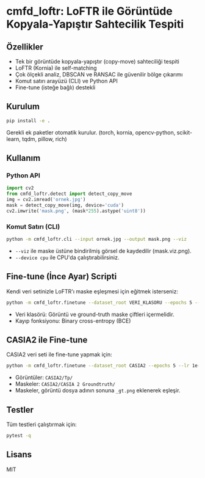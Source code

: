 # cmfd_loftr: LoFTR ile Görüntüde Kopyala-Yapıştır Sahtecilik Tespiti

## Özellikler
- Tek bir görüntüde kopyala-yapıştır (copy-move) sahteciliği tespiti
- LoFTR (Kornia) ile self-matching
- Çok ölçekli analiz, DBSCAN ve RANSAC ile güvenilir bölge çıkarımı
- Komut satırı arayüzü (CLI) ve Python API
- Fine-tune (isteğe bağlı) destekli

## Kurulum

```bash
pip install -e .
```
Gerekli ek paketler otomatik kurulur. (torch, kornia, opencv-python, scikit-learn, tqdm, pillow, rich)

## Kullanım

### Python API
```python
import cv2
from cmfd_loftr.detect import detect_copy_move
img = cv2.imread('ornek.jpg')
mask = detect_copy_move(img, device='cuda')
cv2.imwrite('mask.png', (mask*255).astype('uint8'))
```

### Komut Satırı (CLI)
```bash
python -m cmfd_loftr.cli --input ornek.jpg --output mask.png --viz
```
- `--viz` ile maske üstüne bindirilmiş görsel de kaydedilir (mask.viz.png).
- `--device cpu` ile CPU'da çalıştırabilirsiniz.

## Fine-tune (İnce Ayar) Scripti
Kendi veri setinizle LoFTR'ı maske eşleşmesi için eğitmek isterseniz:
```bash
python -m cmfd_loftr.finetune --dataset_root VERI_KLASORU --epochs 5 --lr 1e-4
```
- Veri klasörü: Görüntü ve ground-truth maske çiftleri içermelidir.
- Kayıp fonksiyonu: Binary cross-entropy (BCE)

## CASIA2 ile Fine-tune
CASIA2 veri seti ile fine-tune yapmak için:

```bash
python -m cmfd_loftr.finetune --dataset_root CASIA2 --epochs 5 --lr 1e-4 --device cuda
```
- Görüntüler: `CASIA2/Tp/`
- Maskeler: `CASIA2/CASIA 2 Groundtruth/`
- Maskeler, görüntü dosya adının sonuna `_gt.png` eklenerek eşleşir.

## Testler
Tüm testleri çalıştırmak için:
```bash
pytest -q
```

## Lisans
MIT


